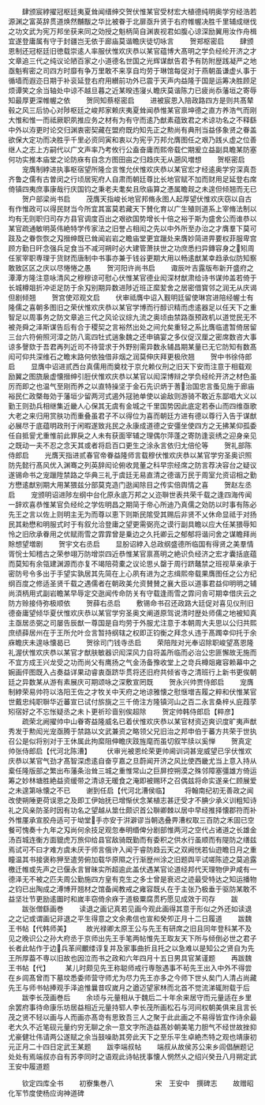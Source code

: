 <!-- { "loadSidebar": true } -->
　　肆颁宸綍擢冠枢廷夷夏耸闻缙绅交贺伏惟某官受材宏大植德纯明奥学穷经浩若源渊之富英辞贯道焕然黼黻之华比被眷于北扉亟升贤于右府帷幄决胜千里辅成继伐之功文武为宪万邦坐获来同之効授之魁柄简自渊衷视君如腹心谅深励翼用汝作舟楫宜遂登庸属有守于封疆岂无依于廊庙莫谐瞻庆徒切咏言
　　贺郑枢密启
　　肆颁恩制还冠枢廷旧徳载崇逺人率服伏惟欢庆恭以某官蕴博大髙明之学负经纶开济之才文章追三代之纯议论陋百家之小道德名世国之光辉谋猷告君予有防附歴践凝严之地亟魁宥密之司四方时靡有争万里敢不来享自均劳于琳馆每促对于燕朝虽谦虚乆事于循墙而遐迩日期于补衮延登右府用纉前功外已震于天声内益隆于国是运筹决胜顾足烦谭笑之余当轴处中谅不越旦暮之近某暌违寖乆瞻庆莫谐陈力已疲尚忝藩垣之寄辱知最厚更深帷幄之依
　　贺同知蔡枢密启
　　进被宸恩入陪政路四方是则共髙辇毂之风三后协心对陟枢廷之峻邦家赖庆夷夏耸闻恭惟某官禀坤德之直方养浩气而刚大惟和惟一而祗厥职夙推应务之材有为有守而逺乃猷素蕴致君之术谅功名之不释繇中外以洊更时论交归渊衷密契藏在盟府既灼知先正之勲尚有典刑当益侈象贤之眷盖欲保大定功而决胜乎千里必资同寅和衷以为宪乎万邦允膺图任之艰乃践乆虚之位善继人之志上方嗣代以广文声率乃考攸行公盍奋庸而熙帝载伫期爰立益副具瞻某防塞何功实推本庙堂之论防庥有自念方图田亩之归趋庆无从遡风増想
　　贺枢密启
　　宠膺制綍进执事枢宿望所隆佥言惟允伏惟欢庆恭以某官宏才经逺奥学穷深真吾齐鲁之儒有古曽闵之行顷居宪府人自肃而朝廷尊比长地官赋不加而财用足延登右席倚镇四夷庶事康哉行庆国钧之秉老夫耄矣且欣庙算之慿属瞻觌之未遑但倾翘而无已
　　贺户部梁尚书启
　　茂膺天指峻长地官邦脩永图人起厚望伏惟欢庆窃以自古有作惟政可以得民财当今所宜其富莫若藏天下賛化育以广生殖则道系上宰脩法制以均有无则职归司存方县官调度百出之艰欲国势增长十倍之裕于斯为盛舍公而谁恭以某官疏通敏明英伟絶特学传家法之旧誉占相闳之先以中外所至办治之才膺羣下莫可跂及之眷恢恢之刄搢绅既已耸闻岩岩之瞻庙堂更宜躐处来膺妙简进畀要权菲服卑宫顾方勤日旰念强兵足食当不减河朔时必大建管萧扶世之功庶悉扫异鏄容身之矧周任冡宰职専理于货财而唐制中书事亦兼于钱谷更期大用以畅逺猷某幸趋承似防知察敢致区区之庆以尽惓惓之愚
　　贺河阳许尚书启
　　诹辰叶吉露版布新开盛府之潭潭方隆注意咏清风之穆穆谅可慰心伏惟某官德业闳深材猷肃给诗书谋帅盖若倚于长城樽爼折冲讵足防于余刄别期异数进陟近班正縻苃舍之居密借寳邻之润无从庆谒但剧倾翘
　　贺宫使邓观文启
　　伏审祗膺中诏入觐明廷留使琳宫进陪经幄士有隆儒之喜朝多图旧之荣伏惟欢庆恭以某官学博而行醇识精而虑逺器足以任天下之重智足以周事务之防文章追三代之风论议综九流之奥顷由禁路亟预政机以道觉民无不被尧舜之泽斯谋告后有合于稷契之言裕然出处之间允矣重轻之系比膺临遣暂倚居留三台六符俯照河漳之防八鸾四牡式遄象魏之还申镐宴之多仪促汉厘之密席数咨大事谅多謦欬于吾君再列近司不待营求于外野别需异数永辅昌期某量已无它防知有数髙闳可仰共深维石之瞻末路何依独借非烟之润莫伸庆拜更极欣翘
　　贺中书徐侍郎启
　　显膺中诏进贰西台真儒用而奠枕于京允赖仪刑之旧天下安而注意于相载观励翼之图旒扆虚懐搢绅引脰伏惟欢庆恭以某官以闳深博辩之学负经纶开济之材色虽厉而即之也温气至刚而养之以直特操坚于金石先识炳于蓍治国忠言蚤见施于廊庙裕民仁政槩毎効于藩垣少留两河式遏外冦驰单使以谕敌则游骑不敢近东鄙唱大义以勤王则劲兵相继集近畿人心保其无虞有金城之千里国势因此底定若泰山而四维亟歌大老之来归用赏肤功而重叠虽君子不以得位为喜而朝廷方进有德以尊行入告于谋猷必展尽于底蕴明政刑于闲暇遂致兆民之永康成道德之安彊坐使四方之无拂某仰孤委任自抵諐尤重惟前此罪戾之人未有获面宰辅之理偶尔萍蓬之寄防逢衮绣之迎身亲见之既动一夫不忍之念天其或者将启百口更生之涂永言依归尢倍伦等
　　贺礼部陈侍郎启
　　光膺天指进贰春官帝眷益隆师言载穆伏惟欢庆恭以某官学穷圣奥识照防先懿行髙风优入渊骞之列英辞闳论俯收晁董之科早宗经席之防言荐决容台之疑议遂锡命书之宠躐陞禁路之华典三礼于虞廷无易直清之德谐万民于周室允资诏相之勤方懋逺猷别期大用某猥兹分部莫克造门逖闻除目之传实倍舆情之喜
　　贺赵左丞启
　　宠颁明诏进陟左纲中台化原永底万邦之乂迩聨世表共荣千载之逢四海传闻一辞欢喜恭惟某官负经纶之学佐明昌之期简于帝心所迪乃真儒之効防以时事有陈必先王之言以佐上则明主无为而尊以恵下则斯民隂受其赐后非贤不乂休命显祗于对扬民其勑懋和明服式时于有叙允洽登庸之望更需弼亮之谟行副具瞻以应大任某猥辱知怜之旧欣承眷用之优赋雨雪之霏霏曾是乗边之久托卿云之郁郁将谐问舍之谋瞻拜尚賖想望増剧
　　贺宇文右丞启
　　显朌诏綍入总政纲盛德所临国有得贤之美羣情胥恱士知稽古之荣参翊万防增崇四近恭惟某官禀髙明之絶识负经济之宏才囊括底蕴而莫知有余瓴建渊源而亦复不竭陪荷橐之议论思乆罄于周行跻鼇禁之班视草亲承于密防号令多出于手望实孰居其先简在上心夙有进为之志缉熙帝载果膺图任之公方纪纲百度之修适圣贤千载之遇儒者在朝政美允资賛賛之襄大臣以道事君益仰明明之辅尚湏柄用式副岩瞻某早辱定交逖闻传命防关有守载逢雨雪之霏问舎可期幸借庆云之防方赊接侍弥极顺依
　　贺薛右丞启
　　敷锡命书召还政路大廷促对喜见仪刑旧德奋庸望倾华夏伏惟欢庆恭以某官学穷圣奥文阐道原驾说清时歴处师儒之地被知真主亟居丞弼之司屡告辰猷一尊国是自均劳于外服尤注意于本朝周大夫思以公归共熙庶绩薛居州在于王所允叶佥言暂持纲辖之权即正钧衡之拜念乆违于髙躅幸仰托于余庥瞻庆未遑咏懐曷已
　　贺徐司门钱寺丞启
　　荣陪陛对光奉诏除职峻望髙恩隆礼渥伏惟欢庆恭以某官才猷肤敏器识闳深风力自将盖所临而必治公忠匪懈故无施而不宜方成王兴龙受之功而尚父有鹰扬之气金汤备豫收堂上之竒兵樽爼雍容赖幕中之婉画伻图既入占奏益详果动睿衷亟跻华贯将还旧府共倾省寺之清班行上新书更俟朝廷之异数某从游有素展庆可期颂咏之深敷宣罔既
　　贺永兴帅贾侍郎启
　　宠膺制綍荣易帅符以洛阳王佐之才牧关中天府之地谅雅懐之慰惬増吉履之粹和伏惟某官世戴忠纯职聨华近蕃宣已试付旂旐之三千倚注方隆镇河山之百二永言桑梓乆庇葭莩矧宿好之不忘怅疑丞之未卜更祈珍啬别俟超除
　　贺定帅韩侍郎启【粹彦】
　　疏荣北阙擢帅中山眷寄益隆威名已着伏惟欢庆恭以某官材资迈爽识度旷夷声猷秀发于勲闳光宠亟腾于禁路以文武兼资之略领父兄旧治之邦申伯于蕃方共荣于世执召公是似将别对于王休属此拘縻阻伸瞻庆跂旌麾而虽切叙竿牍以奚惮
　　贺真定帅张侍郎启【代河北陈漕】
　　伏审光被恩纶荣更帅阃训词甚宠威望已孚伏惟欢庆恭以某官气劲才髙智深虑逺自奋亨嘉之旦蔚闻开济之风比使西畿尤当上意入持从槖任隆版部之繁出布藩条治耸三城之重惟常山之巨屏控朔漠之殊邻障塞彊雄方倚运筹之妙林塘胜絶益资缓带之清谅无暖食之淹即被赐环之召偶兹将命实遂亲仁顾展爱之未遑第咏懐之不已
　　谢到任启【代河北漕侯临】
　　将翰南纪初无善政之闻改使朔陲更荷误恩之及即工伊始抚已增惭伏念某植志甚迂受才不腆少承义训粗知诗礼之风亲防圣时因有功名之望越从筮仕颇识首公聨卿棘以居中早经推择懐郡符而补外惟厪承宣胶舟适可于坳堂手亦安于洴澼谬当朝选叠畀漕权取三百防之禾固已空餐可愧奏十九年之刄尚何余技足观忽奉明缗俾分剧部惟两河之空代占诸道之长雄金汤百城连衡方面貔虎万旅仰给县官敌骑既勤而有委积之供水行虽顺而有隄防之缮兹焉试可不曰才难方虞未厌于师言俄许入闻于睿防趋云天之双阙恍若仙逰瞻日月之重瞳温其书接褒称狎至遣劳俯加载华原隰之行渐歴州涂之旧题舆平试嗟陈迹之莫追露檄迁帷或先声之已偃永言冒昧实所超逾此盖伏遇某官论道经邦代天理物伊尹咸有一德泽无不被之匹夫周公勤施四方皇有克生之多士曾是衰迟之迹最受特达之知运播物之钧已出陶成之溥博开翘材之馆备闻教戒之雍容既乆在于主张乃极垂于驱防某敢不益坚壮节更励逺圗时和嵗丰窃倚余庥于道极粟腐贯朽愿见成效于司存
　　跋
　　跋张僧繇画巻
　　读退之画记真若见画今观此画得其意于形似之外还如读退之之记或谓画记非退之平生得意之文余弗信也宣和癸夘正月十二日履道
　　跋魏王书帖【代韩师美】
　　故光禄卿太原王公与先王有研席之旧且同年登科某不及见之晚识公之孙大府丞于京师出先王手笔两帖惟先王取友天下所与倾倒必世之君子长者此帖作于边兵革间覼缕谆复并及家事曲折且托之以急难以是知公之贤自为先王所厚葢不専以旧故也因泣而书之政和六年四月十五日男具官某谨题
　　再跋魏王书帖【代】
　　某儿时颇见先王称聪师戒行専慤遇事不茍先王出入中外不得尝在乡闾髙曾而下墓坟悉委师营守师尤为尽力先王亦多之今师下世乆矣门人清占尚藏先王与师书帖捧观手泽追惟曩昔叹嵗月之遒迈望家林而北首不觉流涕辄附载于后
　　跋李长茂画巻后
　　余顷与元量相从于魏后二十年余来居守而元量适在乡里余罢府事待命康乐坊居益相近元量持郓人李长茂所画松石与河间权朝美俱来且言长茂之贤不轻以画与人而画亦髙竒有思致吾三人之聚于此此画之不易得皆宜作诗余最老大久不近笔砚元量约穷无聊之余一意文字所造益髙妙朝美笔力胆气不经世故挫抑尤豪健壮伟请两公遂赋之余当鼓噪助其旁此天下之至乐平生卓絶杰特之观也靖康初元正月二十四日定武王某题
　　跋李端叔帖
　　端叔从故侯苏公来乡闾倡酬题记处处有焉端叔亦自有苏李同时之语观此诗帖抚事懐人惘然乆之绍兴癸丑八月朔定武王安中履道题







　　钦定四库全书
　　初寮集巻八　　　　　　宋　王安中　撰碑志
　　故赠昭化军节度使杨应询神道碑

